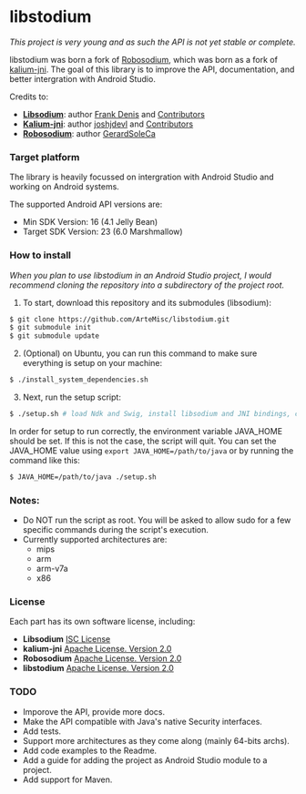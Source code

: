 # libstodium

*This project is very young and as such the API is not yet stable or complete.*

libstodium was born a fork of
[Robosodium](https://github.com/GerardSoleCa/Robosodium), which was born as a
fork of [kalium-jni](https://github.com/joshjdevl/kalium-jni/). The goal of this
library is to improve the API, documentation, and better intergration with
Android Studio.

Credits to:
* [**Libsodium**](https://github.com/jedisct1/libsodium): author [Frank Denis](https://github.com/jedisct1) and [Contributors](https://github.com/jedisct1/libsodium/graphs/contributors)
* [**Kalium-jni**](https://github.com/joshjdevl/kalium-jni/): author [joshjdevl](https://github.com/joshjdevl) and [Contributors](https://github.com/joshjdevl/kalium-jni/graphs/contributors)
* [**Robosodium**](https://github.com/GerardSoleCa/Robosodium): author [GerardSoleCa](https://github.com/GerardSoleCa)

### Target platform

The library is heavily focussed on intergration with Android Studio and working
on Android systems.

The supported Android API versions are:
* Min SDK Version: 16 (4.1 Jelly Bean)
* Target SDK Version: 23 (6.0 Marshmallow)

### How to install

*When you plan to use libstodium in an Android Studio project, I would recommend
cloning the repository into a subdirectory of the project root.*

1. To start, download this repository and its submodules (libsodium):
  ```bash
  $ git clone https://github.com/ArteMisc/libstodium.git
  $ git submodule init 
  $ git submodule update
  ```

2. (Optional) on Ubuntu, you can run this command to make sure everything is setup on your machine:
  ```bash
  $ ./install_system_dependencies.sh
  ```
  
3. Next, run the setup script:
  ```bash
  $ ./setup.sh # load Ndk and Swig, install libsodium and JNI bindings, cleanup
  ```

In order for setup to run correctly, the environment variable JAVA_HOME should be set.
If this is not the case, the script will quit. You can set the JAVA_HOME value using
`export JAVA_HOME=/path/to/java` or by running the command like this:
```bash
$ JAVA_HOME=/path/to/java ./setup.sh
```

### Notes:
* Do NOT run the script as root. You will be asked to allow sudo for a few specific commands during the script's execution.
* Currently supported architectures are:
  * mips
  * arm
  * arm-v7a
  * x86
  
### License

Each part has its own software license, including:
* **Libsodium** [ISC License](https://github.com/jedisct1/libsodium/blob/master/LICENSE)
* **kalium-jni** [Apache License. Version 2.0](https://github.com/joshjdevl/kalium-jni/blob/master/LICENSE.txt)
* **Robosodium** [Apache License. Version 2.0](https://github.com/GerardSoleCa/Robosodium/blob/master/LICENSE.txt)
* **libstodium** [Apache License. Version 2.0](https://github.com/ArteMisc/libstodium/blob/master/LICENSE.txt)

### TODO
* Imporove the API, provide more docs.
* Make the API compatible with Java's native Security interfaces.
* Add tests.
* Support more architectures as they come along (mainly 64-bits archs).
* Add code examples to the Readme.
* Add a guide for adding the project as Android Studio module to a project.
* Add support for Maven.
